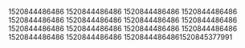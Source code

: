 1520844486486
1520844486486
1520844486486
1520844486486
1520844486486
1520844486486
1520844486486
1520844486486
1520844486486
1520844486486
1520844486486
1520844486486
1520844486486
1520844486486
15208444864861520845377991